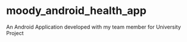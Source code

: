 # moody_android_health_app
An Android Application developed with my team member for University Project 
